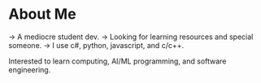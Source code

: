 # About Me  
-> A mediocre student dev.
-> Looking for learning resources and special someone.
-> I use c#, python, javascript, and c/c++.

Interested to learn computing, AI/ML programming, and software engineering.   
